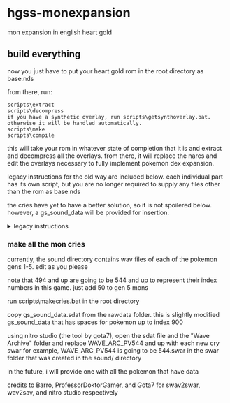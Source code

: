 # hgss-monexpansion
 mon expansion in english heart gold

## build everything
 now you just have to put your heart gold rom in the root directory as base.nds
 
 from there, run:
 
 ```
 scripts\extract
 scripts\decompress
 if you have a synthetic overlay, run scripts\getsynthoverlay.bat.  otherwise it will be handled automatically.
 scripts\make
 scripts\compile
 ```

 this will take your rom in whatever state of completion that it is and extract and decompress all the overlays.  from there, it will replace the narcs and edit the overlays necessary to fully implement pokemon dex expansion.
 
 legacy instructions for the old way are included below.  each individual part has its own script, but you are no longer required to supply any files other than the rom as base.nds
 
 the cries have yet to have a better solution, so it is not spoilered below.  however, a gs_sound_data will be provided for insertion.

<details>
 <summary>legacy instructions</summary>

## build everything
put your arm9 in the root directory as arm9.bin

put your overlay 1 in the root directory as overlay9_0001.bin

put your overlay 18 in the root directory as overlay9_0018.bin

put your overlay 63 in the root directory as overlay9_0063.bin

put your overlay 96 in the root directory as overlay9_0096.bin

extract a180_0.bin (extract it from narc a180) and put it in the root directory as a180_0.bin.  this is done to preserve frame animation data for each mon

put your heart gold rom in the text/ folder as "base.nds"

put your a081 narc in the root folder as a081.narc (the output will overwrite this)

run scripts/make.bat in the root directory

replace all the generated files with their equivalents in the rom.  specifics can be seen below

especially refer to the cries section below


### make the mon sprite data
run scripts/makemonspritenarc.bat in the root directory

insert narc a004 over top of what was previously there.  also insert over top of pbr/pokegra.narc

make sure that the image is png-24 format.  (decrease the color depth to 256)

credits to goodri63 here on github for his GenIVSpriteReplacer which i modified to turn into a number of command line tools

### make the mon learnset data
run scripts/makelevelupdata.bat in the root directory

insert narc a033 over top of what was previously there

### make the mon personal data
run scripts/makemondata.bat in the root directory

insert narc a002 over top of what was previously there

### make the mon evolution data
run scripts/makeevodata.bat in the root directory

insert narc a034 over top of what was previously there

### make the egg moves table
run scripts/makeeggmoves.bat in the root directory

insert kowaza.narc over top of data/kowaza.narc - also insert kowaza.narc as narc a229 because i can't tell which one is actually used but they're literally identical

### make the baby mon list
run scripts/makebabymons.bat in the root directory

insert pms.narc over top of poketool/personal/pms.narc

### make the tutor move list
run scripts/maketutormoves.bat in the root directory

insert waza_oshie.narc over top of fielddata/wazaoshie/waza_oshie.bin

### make the mon icon narc
put your arm9 in the root directory as arm9.bin

run scripts/makemoniconnarc.bat in the root directory

make sure that the image is png-24 format.  (decrease the color depth to 256)

insert arm9.bin back into the rom (make sure to recompress it in ct2) as well as narc a020 over top of what was previously there

### make the mon footprint narc
this one i just chose to not deal with the lz10 compression.  no edits can currently be made, but i put blank footprints in for plenty of new pokémon.  will make editable in a while.

run scripts/makefootprintnarc.bat in the root directory

insert narc a069 over top of what was previously there

### make the mon height table
run scripts/makeheighttable.bat in the root directory

insert narc a005 over top of what was previously there

### make the mon sprite offsets table
extract a180_0.bin (extract it from narc a180) and put it in the root directory as a180_0.bin.  this is done to preserve frame animation data for each mon

run scripts/makespriteoffsets.bat in the root directory

insert narc a180 over top of what was previously there

todo:  make a tool for visualizing this?

### make the regional dex order
run scripts/makeregionaldexorder.bat in the root directory

insert narc a138 over top of what was previously there

### make all the text related changes
specifically the things like the mon names, dex descriptions, weight, height, and dex categories

put your heart gold rom in the text/ folder as "base.nds"

run scripts/makemsgnarc.bat in the root directory

insert narc a027 over top of what was previously there

credits to loadingNOW for his tool, thenewpoketext.  had to modify the binary to make it apply to hgss specifically, but it works alright

### make all the overworld btx0 files
images don't need to be indexed

put your arm9 in the root directory as arm9.bin

put your overlay 1 in the root directory as overlay9_0001.bin

put your overlay 63 in the root directory as overlay9_0063.bin

put your overlay 96 in the root directory as overlay9_0096.bin

put your a081 narc in the root folder as a081.narc (the output will overwrite this, but needs it nonetheless)

run scripts/makeoverworldnarc.bat in the root directory.

insert narc a081 over top of what was previously there.  do the same with narc a141, arm9.bin, overlay9_0001.bin, and a028_0.bin (insert it over the 0th file in narc a028).

note that the \*\_shiny.png files are there solely for their palettes

credits to KazoWAR for his tool that he updated in 2018, btx editor.  modified it to be a command line tool that very specifically works with this project.

### make the dex area data
run scripts/makedexareadata.bat in the root directory

insert narc a133 over top of what was previously there

### make the dex data and sorting lists table
run scripts/makedexdata.bat in the root directory

insert narc a214 over top of what was previously there

</details>

### make all the mon cries
currently, the sound directory contains wav files of each of the pokemon gens 1-5.  edit as you please

note that 494 and up are going to be 544 and up to represent their index numbers in this game.  just add 50 to gen 5 mons

run scripts\makecries.bat in the root directory

copy gs_sound_data.sdat from the rawdata folder.  this is slightly modified gs_sound_data that has spaces for pokemon up to index 900

using nitro studio (the tool by gota7), open the sdat file and the "Wave Archive" folder and replace WAVE_ARC_PV544 and up with each new cry swar
for example, WAVE_ARC_PV544 is going to be 544.swar in the swar folder that was created in the sound/ directory

in the future, i will provide one with all the pokemon that have data

credits to Barro, ProfessorDoktorGamer, and Gota7 for swav2swar, wav2sav, and nitro studio respectively
